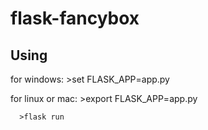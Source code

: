 # flask-fancybox

## Using
for windows:
      >set FLASK_APP=app.py

for linux or mac:
      >export FLASK_APP=app.py

      >flask run
